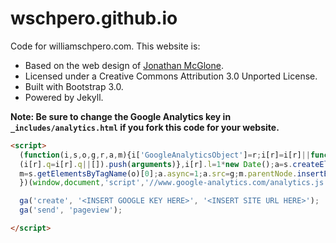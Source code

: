 wschpero.github.io
========

Code for williamschpero.com. This website is:

* Based on the web design of [Jonathan McGlone](https://github.com/jmcglone/jmcglone.github.io).
* Licensed under a Creative Commons Attribution 3.0 Unported License.
* Built with Bootstrap 3.0.
* Powered by Jekyll.

**Note: Be sure to change the Google Analytics key in `_includes/analytics.html` if you fork this code for your website.**

```html 
<script>
  (function(i,s,o,g,r,a,m){i['GoogleAnalyticsObject']=r;i[r]=i[r]||function(){
  (i[r].q=i[r].q||[]).push(arguments)},i[r].l=1*new Date();a=s.createElement(o),
  m=s.getElementsByTagName(o)[0];a.async=1;a.src=g;m.parentNode.insertBefore(a,m)
  })(window,document,'script','//www.google-analytics.com/analytics.js','ga');

  ga('create', '<INSERT GOOGLE KEY HERE>', '<INSERT SITE URL HERE>');
  ga('send', 'pageview');

</script>
```